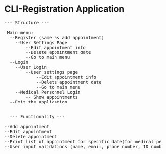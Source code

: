 # CLI-Registration Application

<pre>
--- Structure ---

 Main menu:
  --Register (same as add appointment) 
    --User Settings Page
        --Edit appointment info
        --Delete appointment date
        --Go to main menu
  --Login
    --User Login
        --User settings page
            --Edit appointment info
            --Delete appointment date
            --Go to main menu
    --Medical Personnel Login
        -- Show appointments
  --Exit the application
  
  
  --- Functionality ---
  
--Add appointment
--Edit appointment
--Delete appointment
--Print list of appointment for specific date(for medical personnel)
--User input validations (name, email, phone number, ID number, date, time)
